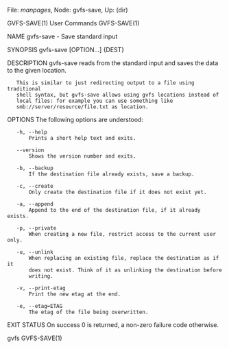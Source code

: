 File: *manpages*,  Node: gvfs-save,  Up: (dir)

GVFS-SAVE(1)                     User Commands                    GVFS-SAVE(1)



NAME
       gvfs-save - Save standard input

SYNOPSIS
       gvfs-save [OPTION...] {DEST}

DESCRIPTION
       gvfs-save reads from the standard input and saves the data to the given
       location.

       This is similar to just redirecting output to a file using traditional
       shell syntax, but gvfs-save allows using gvfs locations instead of
       local files: for example you can use something like
       smb://server/resource/file.txt as location.

OPTIONS
       The following options are understood:

       -h, --help
           Prints a short help text and exits.

       --version
           Shows the version number and exits.

       -b, --backup
           If the destination file already exists, save a backup.

       -c, --create
           Only create the destination file if it does not exist yet.

       -a, --append
           Append to the end of the destination file, if it already exists.

       -p, --private
           When creating a new file, restrict access to the current user only.

       -u, --unlink
           When replacing an existing file, replace the destination as if it
           does not exist. Think of it as unlinking the destination before
           writing.

       -v, --print-etag
           Print the new etag at the end.

       -e, --etag=ETAG
           The etag of the file being overwritten.

EXIT STATUS
       On success 0 is returned, a non-zero failure code otherwise.



gvfs                                                              GVFS-SAVE(1)
